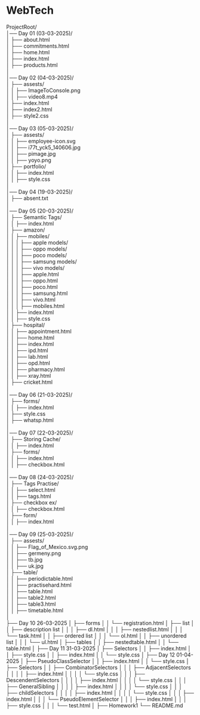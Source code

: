 # WebTech
ProjectRoot/  
│── Day 01 (03-03-2025)/  
│   ├── about.html  
│   ├── commitments.html  
│   ├── home.html  
│   ├── index.html  
│   ├── products.html  
│  
│── Day 02 (04-03-2025)/  
│   ├── assests/  
│   │   ├── ImageToConsole.png  
│   │   ├── video8.mp4  
│   ├── index.html  
│   ├── index2.html  
│   ├── style2.css  
│  
│── Day 03 (05-03-2025)/  
│   ├── assests/  
│   │   ├── employee-icon.svg  
│   │   ├── i77t_yck5_140606.jpg  
│   │   ├── pimage.jpg  
│   │   ├── yoyo.png  
│   ├── portfolio/  
│   │   ├── index.html  
│   │   ├── style.css  
│  
│── Day 04 (19-03-2025)/  
│   ├── absent.txt  
│  
│── Day 05 (20-03-2025)/  
│   ├── Semantic Tags/  
│   │   ├── index.html  
│   ├── amazon/  
│   │   ├── mobiles/  
│   │   │   ├── apple models/  
│   │   │   ├── oppo models/  
│   │   │   ├── poco models/  
│   │   │   ├── samsung models/  
│   │   │   ├── vivo models/  
│   │   │   ├── apple.html  
│   │   │   ├── oppo.html  
│   │   │   ├── poco.html  
│   │   │   ├── samsung.html  
│   │   │   ├── vivo.html  
│   │   │   ├── mobiles.html  
│   │   ├── index.html  
│   │   ├── style.css  
│   ├── hospital/  
│   │   ├── appointment.html  
│   │   ├── home.html  
│   │   ├── index.html  
│   │   ├── ipd.html  
│   │   ├── lab.html  
│   │   ├── opd.html  
│   │   ├── pharmacy.html  
│   │   ├── xray.html  
│   ├── cricket.html  
│  
│── Day 06 (21-03-2025)/  
│   ├── forms/  
│   │   ├── index.html  
│   ├── style.css  
│   ├── whatsp.html  
│  
│── Day 07 (22-03-2025)/  
│   ├── Storing Cache/  
│   │   ├── index.html  
│   ├── forms/  
│   │   ├── index.html  
│   │   ├── checkbox.html  
│  
│── Day 08 (24-03-2025)/  
│   ├── Tags Practise/  
│   │   ├── select.html  
│   │   ├── tags.html  
│   ├── checkbox ex/  
│   │   ├── checkbox.html  
│   ├── form/  
│   │   ├── index.html  
│  
│── Day 09 (25-03-2025)/  
│   ├── assests/  
│   │   ├── Flag_of_Mexico.svg.png  
│   │   ├── germeny.png  
│   │   ├── tb.jpg  
│   │   ├── uk.jpg  
│   ├── table/  
│   │   ├── periodictable.html  
│   │   ├── practisehard.html  
│   │   ├── table.html  
│   │   ├── table2.html  
│   │   ├── table3.html  
│   │   ├── timetable.html  
│  
├── Day 10 26-03-2025
│   ├── forms
│   │   └── registration.html
│   ├── list
│   │   ├── description list
│   │   │   ├── dl.html
│   │   │   ├── nestedlist.html
│   │   │   └── task.html
│   │   ├── ordered list
│   │   │   └── ol.html
│   │   ├── unordered list
│   │   │   └── ul.html
│   ├── tables
│   │   ├── nestedtable.html
│   │   └── table.html
│
├── Day 11 31-03-2025
│   ├── Selectors
│   │   ├── index.html
│   │   ├── style.css
│   │   ├── index.html
│   │   └── style.css
│
├── Day 12 01-04-2025
│   ├── PseudoClassSelector
│   │   ├── index.html
│   │   └── style.css
│   ├── Selectors
│   │   ├── CombinatorSelectors
│   │   │   ├── AdjacentSelectors
│   │   │   │   ├── index.html
│   │   │   │   └── style.css
│   │   │   ├── DescendentSelectors
│   │   │   │   ├── index.html
│   │   │   │   └── style.css
│   │   │   ├── GeneralSibling
│   │   │   │   ├── index.html
│   │   │   │   └── style.css
│   │   │   ├── childSelectors
│   │   │   │   ├── index.html
│   │   │   │   └── style.css
│   │   │   ├── index.html
│   │   │   └── PseudoElementSelector
│   │   │       ├── index.html
│   │   │       ├── style.css
│   │   │       └── test.html
│
├── Homework1
└── README.md

